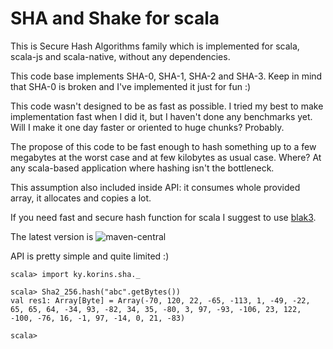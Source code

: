 # SHA and Shake for scala

This is Secure Hash Algorithms family which is implemented for scala, scala-js and scala-native,
without any dependencies.

This code base implements SHA-0, SHA-1, SHA-2 and SHA-3. Keep in mind that SHA-0 is broken
and I've implemented it just for fun :)

This code wasn't designed to be as fast as possible. I tried my best to make implementation fast when I did it,
but I haven't done any benchmarks yet. Will I make it one day faster or oriented to huge chunks? Probably.

The propose of this code to be fast enough to hash something up to a few megabytes at the worst case
and at few kilobytes as usual case. Where? At any scala-based application where hashing isn't the bottleneck.

This assumption also included inside API: it consumes whole provided array, it allocates and copies a lot.

If you need fast and secure hash function for scala I suggest to use [blak3](https://github.com/catap/scala-blake3).

The latest version is ![maven-central]

API is pretty simple and quite limited :)
```
scala> import ky.korins.sha._

scala> Sha2_256.hash("abc".getBytes())
val res1: Array[Byte] = Array(-70, 120, 22, -65, -113, 1, -49, -22, 65, 65, 64, -34, 93, -82, 34, 35, -80, 3, 97, -93, -106, 23, 122, -100, -76, 16, -1, 97, -14, 0, 21, -83)

scala> 
```

[maven-central]: https://img.shields.io/maven-central/v/ky.korins/sha_2.13?style=flat-square
